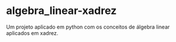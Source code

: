 # algebra_linear-xadrez
Um projeto aplicado em python com os conceitos de álgebra linear aplicados em xadrez. 
